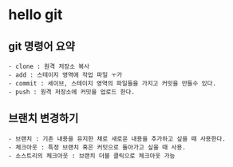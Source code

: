 # hello git

## git 명령어 요약

    - clone : 원격 저장소 복사
    - add : 스테이지 영역에 작업 파일 ㅜ가
    - commit : 세이브, 스테이지 영역의 파일들을 가지고 커밋을 만들수 있다.
    - push : 원격 저장소에 커밋을 업로드 한다.
    
## 브랜치 변경하기
    - 브랜치 : 기존 내용을 유지한 채로 새로운 내용을 추가하고 싶을 때 사용한다.
    - 체크아웃 : 특정 브랜치 혹은 커밋으로 돌아가고 싶을 때 사용.
    - 소스트리의 체크아웃 : 브랜치 더블 클릭으로 체크아웃 가능
    